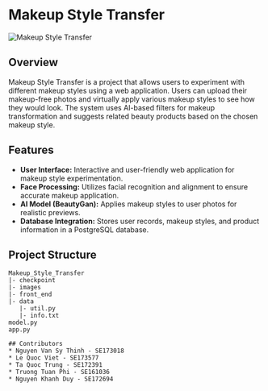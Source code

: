 # Makeup Style Transfer

![Makeup Style Transfer](images/cover_image.jpg)

## Overview

Makeup Style Transfer is a project that allows users to experiment with different makeup styles using a web application. Users can upload their makeup-free photos and virtually apply various makeup styles to see how they would look. The system uses AI-based filters for makeup transformation and suggests related beauty products based on the chosen makeup style.

## Features

- **User Interface:** Interactive and user-friendly web application for makeup style experimentation.
- **Face Processing:** Utilizes facial recognition and alignment to ensure accurate makeup application.
- **AI Model (BeautyGan):** Applies makeup styles to user photos for realistic previews.
- **Database Integration:** Stores user records, makeup styles, and product information in a PostgreSQL database.

## Project Structure

```plaintext
Makeup_Style_Transfer
|- checkpoint
|- images
|- front_end
|- data
   |- util.py
   |- info.txt
model.py
app.py

## Contributors
* Nguyen Van Sy Thinh - SE173018
* Le Quoc Viet - SE173577
* Ta Quoc Trung - SE172391
* Truong Tuan Phi - SE161036
* Nguyen Khanh Duy - SE172694
